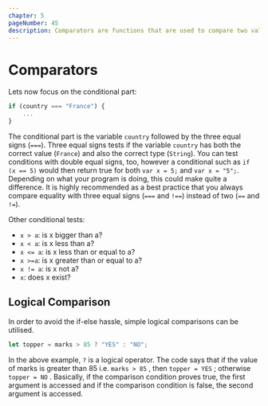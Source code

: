 ```yaml
---
chapter: 5
pageNumber: 45
description: Comparators are functions that are used to compare two values and determine their relationship. Here. the returned value indicates whether the values are equal, greater than, less than, or some other relationship based on a specific comparison criterion.  
---
```

# Comparators

Lets now focus on the conditional part:

```javascript
if (country === "France") {
    ...
}
```

The conditional part is the variable `country` followed by the three equal signs (`===`). Three equal signs tests if the variable `country` has both the correct value (`France`) and also the correct type (`String`). You can test conditions with double equal signs, too, however a conditional such as `if (x == 5)` would then return true for both `var x = 5;` and `var x = "5";`. Depending on what your program is doing, this could make quite a difference. It is highly recommended as a best practice that you always compare equality with three equal signs (`===` and `!==`) instead of two (`==` and `!=`).

Other conditional tests:

* `x > a`: is x bigger than a?
* `x < a`: is x less than a?
* `x <= a`: is x less than or equal to a?
* `x >=a`: is x greater than or equal to a?
* `x != a`: is x not a?
* `x`: does x exist?

## Logical Comparison

In order to avoid the if-else hassle, simple logical comparisons can be utilised.

```javascript
let topper = marks > 85 ? "YES" : "NO";
```

In the above example, `?` is a logical operator. The code says that if the value of marks is greater than 85 i.e. `marks > 85` , then `topper = YES` ; otherwise `topper = NO` . Basically, if the comparison condition proves true, the first argument is accessed and if the comparison condition is false, the second argument is accessed.
